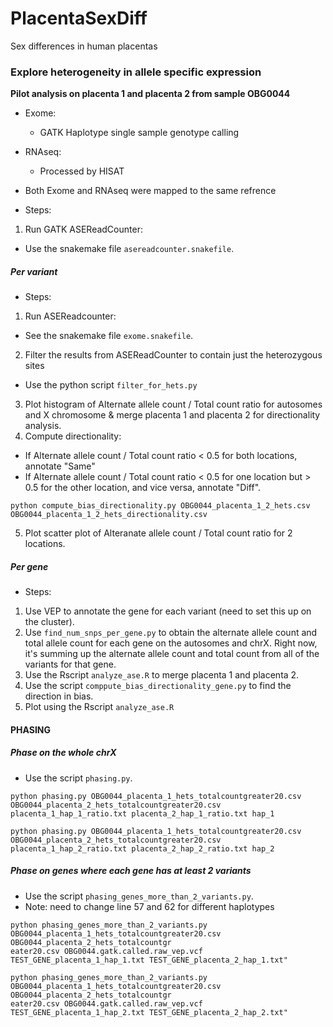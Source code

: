 # PlacentaSexDiff
Sex differences in human placentas

### Explore heterogeneity in allele specific expression

**Pilot analysis on placenta 1 and placenta 2 from sample OBG0044**

* Exome:
  - GATK Haplotype single sample genotype calling
* RNAseq:
  - Processed by HISAT
  
* Both Exome and RNAseq were mapped to the same refrence 

* Steps:
1. Run GATK ASEReadCounter:
* Use the snakemake file `asereadcounter.snakefile`.

##### Per variant
* Steps:
1. Run ASEReadcounter:
  - See the snakemake file `exome.snakefile`.
2. Filter the results from ASEReadCounter to contain just the heterozygous sites
  - Use the python script `filter_for_hets.py`
3. Plot histogram of Alternate allele count / Total count ratio for autosomes and X chromosome & merge placenta 1 and placenta 2 for directionality analysis.
4. Compute directionality:
  - If Alternate allele count / Total count ratio < 0.5 for both locations, annotate "Same"
  - If Alternate allele count / Total count ratio < 0.5 for one location but > 0.5 for the other location, and vice versa, annotate "Diff".
  
  ```
  python compute_bias_directionality.py OBG0044_placenta_1_2_hets.csv OBG0044_placenta_1_2_hets_directionality.csv
  ```
5. Plot scatter plot of Alteranate allele count / Total count ratio for 2 locations.

##### Per gene
* Steps:
1. Use VEP to annotate the gene for each variant (need to set this up on the cluster).
2. Use `find_num_snps_per_gene.py` to obtain the alternate allele count and total allele count for each gene on the autosomes and chrX. Right now, it's summing up the alternate allele count and total count from all of the variants for that gene. 
3. Use the Rscript `analyze_ase.R` to merge placenta 1 and placenta 2. 
4. Use the script `comppute_bias_directionality_gene.py` to find the direction in bias. 
5. Plot using the Rscript `analyze_ase.R`

#### PHASING
##### Phase on the whole chrX
* Use the script `phasing.py`. 

```
python phasing.py OBG0044_placenta_1_hets_totalcountgreater20.csv OBG0044_placenta_2_hets_totalcountgreater20.csv placenta_1_hap_1_ratio.txt placenta_2_hap_1_ratio.txt hap_1

python phasing.py OBG0044_placenta_1_hets_totalcountgreater20.csv OBG0044_placenta_2_hets_totalcountgreater20.csv placenta_1_hap_2_ratio.txt placenta_2_hap_2_ratio.txt hap_2
```

##### Phase on genes where each gene has at least 2 variants
* Use the script `phasing_genes_more_than_2_variants.py`.
* Note: need to change line 57 and 62 for different haplotypes

```
python phasing_genes_more_than_2_variants.py OBG0044_placenta_1_hets_totalcountgreater20.csv OBG0044_placenta_2_hets_totalcountgr
eater20.csv OBG0044.gatk.called.raw_vep.vcf TEST_GENE_placenta_1_hap_1.txt TEST_GENE_placenta_2_hap_1.txt"

python phasing_genes_more_than_2_variants.py OBG0044_placenta_1_hets_totalcountgreater20.csv OBG0044_placenta_2_hets_totalcountgr
eater20.csv OBG0044.gatk.called.raw_vep.vcf TEST_GENE_placenta_1_hap_2.txt TEST_GENE_placenta_2_hap_2.txt"
```
